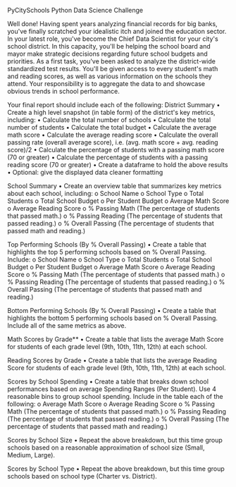 PyCitySchools Python Data Science Challenge
 
Well done! Having spent years analyzing financial records for big banks, you've finally scratched your idealistic itch and joined the education sector. In your latest role, you've become the Chief Data Scientist for your city's school district. In this capacity, you'll be helping the school board and mayor make strategic decisions regarding future school budgets and priorities.
As a first task, you've been asked to analyze the district-wide standardized test results. You'll be given access to every student's math and reading scores, as well as various information on the schools they attend. Your responsibility is to aggregate the data to and showcase obvious trends in school performance.

Your final report should include each of the following:
District Summary
•	Create a high level snapshot (in table form) of the district's key metrics, including:
•	Calculate the total number of schools
•	Calculate the total number of students
•	Calculate the total budget
•	Calculate the average math score
•	Calculate the average reading score
•	Calculate the overall passing rate (overall average score), i.e. (avg. math score + avg. reading score)/2
•	Calculate the percentage of students with a passing math score (70 or greater)
•	Calculate the percentage of students with a passing reading score (70 or greater)
•	Create a dataframe to hold the above results
•	Optional: give the displayed data cleaner formatting

School Summary
•	Create an overview table that summarizes key metrics about each school, including:
o	School Name
o	School Type
o	Total Students
o	Total School Budget
o	Per Student Budget
o	Average Math Score
o	Average Reading Score
o	% Passing Math (The percentage of students that passed math.)
o	% Passing Reading (The percentage of students that passed reading.)
o	% Overall Passing (The percentage of students that passed math and reading.)

Top Performing Schools (By % Overall Passing)
•	Create a table that highlights the top 5 performing schools based on % Overall Passing. Include:
o	School Name
o	School Type
o	Total Students
o	Total School Budget
o	Per Student Budget
o	Average Math Score
o	Average Reading Score
o	% Passing Math (The percentage of students that passed math.)
o	% Passing Reading (The percentage of students that passed reading.)
o	% Overall Passing (The percentage of students that passed math and reading.)

Bottom Performing Schools (By % Overall Passing)
•	Create a table that highlights the bottom 5 performing schools based on % Overall Passing. Include all of the same metrics as above.

Math Scores by Grade**
•	Create a table that lists the average Math Score for students of each grade level (9th, 10th, 11th, 12th) at each school.

Reading Scores by Grade
•	Create a table that lists the average Reading Score for students of each grade level (9th, 10th, 11th, 12th) at each school.

Scores by School Spending
•	Create a table that breaks down school performances based on average Spending Ranges (Per Student). Use 4 reasonable bins to group school spending. Include in the table each of the following:
o	Average Math Score
o	Average Reading Score
o	% Passing Math (The percentage of students that passed math.)
o	% Passing Reading (The percentage of students that passed reading.)
o	% Overall Passing (The percentage of students that passed math and reading.)

Scores by School Size
•	Repeat the above breakdown, but this time group schools based on a reasonable approximation of school size (Small, Medium, Large).

Scores by School Type
•	Repeat the above breakdown, but this time group schools based on school type (Charter vs. District).




